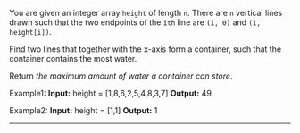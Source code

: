 You are given an integer array `height` of length `n`. There are `n` vertical lines drawn such that the two endpoints of the `ith` line are `(i, 0)` and `(i, height[i])`.

Find two lines that together with the x-axis form a container, such that the container contains the most water.

Return _the maximum amount of water a container can store_.

Example1:
**Input:** height = [1,8,6,2,5,4,8,3,7]
**Output:** 49

Example2:
**Input:** height = [1,1]
**Output:** 1

----



